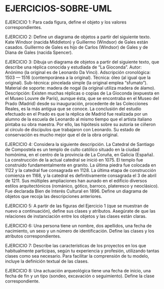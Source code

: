# EJERCICIOS-SOBRE-UML

EJERCICIO 1:
    Para cada figura, define el objeto y los valores correspondientes. 

EJERCICIO 2:
    Define un diagrama de objetos a partir del siguiente texto. 
    Kate Windsor (nacida Middleton) y Guillermo (Windsor) de Gales están casados. Guillermo de 
    Gales es hijo de Carlos (Windsor) de Gales y de Diana de Gales (nacida Spencer).

EJERCICIO 3:
    Dibuja un diagrama de objetos a partir del siguiente texto, que describe una réplica conocida y estudiada de 
    “La Gioconda”. 
    Autor: Anónimo (la original es de Leonardo Da Vinci). 
    Adscripción cronológica: 1503 — 1516 (contemporánea a la original). 
    Técnica: óleo (al igual que la original). 
    Sub-técnica: pincelada simple (la original emplea “sfumato”). 
    Material de soporte: madera de nogal (la original utiliza madera de álamo). 
    Descripción: Existen muchas réplicas o copias de La Gioconda (expuesta en el Museo Louvre de 
    París), aunque ésta, que se encontraba en el Museo del Prado (Madrid) desde su inauguración, 
    procedente de las Colecciones Reales, es la más antigua que se conoce. La conclusión del estudio 
    efectuado en el Prado es que la réplica de Madrid fue realizada por un alumno de la escuela de 
    Leonardo al mismo tiempo que el artista italiano pintaba su obra maestra. Por ello, las hipótesis 
    sobre su autoría se ciñeron al círculo de discípulos que trabajaron con Leonardo. Su estado de 
    conservación es mucho mejor que el de la obra original. 

EJERCICIO 4:
    Considera la siguiente descripción. 
    La Catedral de Santiago de Compostela es un templo de culto católico situado en la ciudad 
    homónima, en el centro de la provincia de La Coruña, en Galicia (España). 
    La construcción de la actual catedral se inició en 1075. El templo fue construido 
    fundamentalmente en granito. La última piedra fue colocada en 1122 y la catedral fue 
    consagrada en 1128. La última etapa de construcción comienza en 1168, y la catedral es 
    definitivamente consagrada el 3 de abril de 1211. Sus múltiples ampliaciones han aunado en el 
    edificio diversos estilos arquitectónicos (románico, gótico, barroco, plateresco y neoclásico). 
    Fue declarada Bien de Interés Cultural en 1896. 
    Define un diagrama de objetos que recoja las descripciones anteriores. 

EJERCICIO 5:
    A partir de las figuras del Ejercicio 1 (que se muestran de nuevo a continuación), define sus clases y atributos. 
    Asegúrate de que las relaciones de instanciación entre los objetos y las clases están claras. 

EJERCICIO 6:
    Una persona tiene un nombre, dos apellidos, una fecha de nacimiento, un sexo y un número de identificación. 
    Define las clases y los atributos correspondientes.  

EJERCICIO 7:
    Describe las características de los proyectos en los que habitualmente participas, según tu experiencia y 
    profesión, utilizando tantas clases como sea necesario. Para facilitar la comprensión de tu modelo, incluye la 
    definición textual de las clases.

EJERCICIO 8:
    Una actuación arqueológica tiene una fecha de inicio, una fecha de fin y un tipo (sondeo, excavación o 
    seguimiento). Define la clase correspondiente.